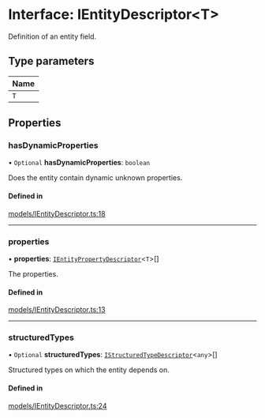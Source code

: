# Interface: IEntityDescriptor\<T\>

Definition of an entity field.

## Type parameters

| Name |
| :--- |
| `T`  |

## Properties

### hasDynamicProperties

• `Optional` **hasDynamicProperties**: `boolean`

Does the entity contain dynamic unknown properties.

#### Defined in

[models/IEntityDescriptor.ts:18](https://github.com/gtscio/framework/blob/51767d6/packages/entity/src/models/IEntityDescriptor.ts#L18)

---

### properties

• **properties**: [`IEntityPropertyDescriptor`](IEntityPropertyDescriptor.md)\<`T`\>[]

The properties.

#### Defined in

[models/IEntityDescriptor.ts:13](https://github.com/gtscio/framework/blob/51767d6/packages/entity/src/models/IEntityDescriptor.ts#L13)

---

### structuredTypes

• `Optional` **structuredTypes**: [`IStructuredTypeDescriptor`](IStructuredTypeDescriptor.md)\<`any`\>[]

Structured types on which the entity depends on.

#### Defined in

[models/IEntityDescriptor.ts:24](https://github.com/gtscio/framework/blob/51767d6/packages/entity/src/models/IEntityDescriptor.ts#L24)
